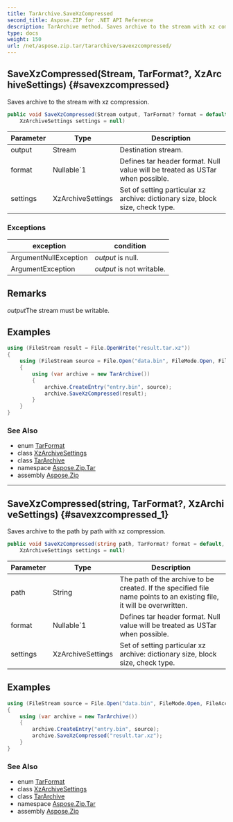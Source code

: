 ```yaml
---
title: TarArchive.SaveXzCompressed
second_title: Aspose.ZIP for .NET API Reference
description: TarArchive method. Saves archive to the stream with xz compression
type: docs
weight: 150
url: /net/aspose.zip.tar/tararchive/savexzcompressed/
---
```

## SaveXzCompressed(Stream, TarFormat?, XzArchiveSettings) {#savexzcompressed}

Saves archive to the stream with xz compression.

```csharp
public void SaveXzCompressed(Stream output, TarFormat? format = default, 
    XzArchiveSettings settings = null)
```

| Parameter | Type | Description |
| --- | --- | --- |
| output | Stream | Destination stream. |
| format | Nullable`1 | Defines tar header format. Null value will be treated as USTar when possible. |
| settings | XzArchiveSettings | Set of setting particular xz archive: dictionary size, block size, check type. |

### Exceptions

| exception | condition |
| --- | --- |
| ArgumentNullException | *output* is null. |
| ArgumentException | *output* is not writable. |

## Remarks

*output*The stream must be writable.

## Examples

```csharp
using (FileStream result = File.OpenWrite("result.tar.xz"))
{
    using (FileStream source = File.Open("data.bin", FileMode.Open, FileAccess.Read))
    {
        using (var archive = new TarArchive())
        {
            archive.CreateEntry("entry.bin", source);
            archive.SaveXzCompressed(result);
        }
    }
}
```

### See Also

* enum [TarFormat](../../tarformat/)
* class [XzArchiveSettings](../../../aspose.zip.xz.settings/xzarchivesettings/)
* class [TarArchive](../)
* namespace [Aspose.Zip.Tar](../../tararchive/)
* assembly [Aspose.Zip](../../../)

---

## SaveXzCompressed(string, TarFormat?, XzArchiveSettings) {#savexzcompressed_1}

Saves archive to the path by path with xz compression.

```csharp
public void SaveXzCompressed(string path, TarFormat? format = default, 
    XzArchiveSettings settings = null)
```

| Parameter | Type | Description |
| --- | --- | --- |
| path | String | The path of the archive to be created. If the specified file name points to an existing file, it will be overwritten. |
| format | Nullable`1 | Defines tar header format. Null value will be treated as USTar when possible. |
| settings | XzArchiveSettings | Set of setting particular xz archive: dictionary size, block size, check type. |

## Examples

```csharp
using (FileStream source = File.Open("data.bin", FileMode.Open, FileAccess.Read))
{
    using (var archive = new TarArchive())
    {
        archive.CreateEntry("entry.bin", source);
        archive.SaveXzCompressed("result.tar.xz");
    }
}
```

### See Also

* enum [TarFormat](../../tarformat/)
* class [XzArchiveSettings](../../../aspose.zip.xz.settings/xzarchivesettings/)
* class [TarArchive](../)
* namespace [Aspose.Zip.Tar](../../tararchive/)
* assembly [Aspose.Zip](../../../)


